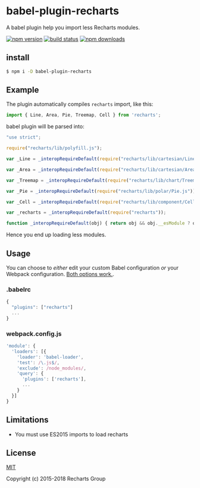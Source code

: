 # babel-plugin-recharts

A babel plugin help you import less Recharts modules.

[![npm version](https://badge.fury.io/js/babel-plugin-recharts.png)](https://badge.fury.io/js/babel-plugin-recharts)
[![build status](https://travis-ci.org/recharts/babel-plugin-recharts.svg)](https://travis-ci.org/recharts/babel-plugin-recharts)
[![npm downloads](https://img.shields.io/npm/dt/babel-plugin-recharts.svg?style=flat-square)](https://www.npmjs.com/package/babel-plugin-recharts)

## install

```sh
$ npm i -D babel-plugin-recharts
```

## Example

The plugin automatically compiles `recharts` import, like this:

```jsx
import { Line, Area, Pie, Treemap, Cell } from 'recharts';
```

babel plugin will be parsed into:

```js
"use strict";

require("recharts/lib/polyfill.js");

var _Line = _interopRequireDefault(require("recharts/lib/cartesian/Line.js"));

var _Area = _interopRequireDefault(require("recharts/lib/cartesian/Area.js"));

var _Treemap = _interopRequireDefault(require("recharts/lib/chart/Treemap.js"));

var _Pie = _interopRequireDefault(require("recharts/lib/polar/Pie.js"));

var _Cell = _interopRequireDefault(require("recharts/lib/component/Cell.js"));

var _recharts = _interopRequireDefault(require("recharts"));

function _interopRequireDefault(obj) { return obj && obj.__esModule ? obj : { default: obj }; }
```

Hence you end up loading less modules.

## Usage

You can choose to *either* edit your custom Babel configuration *or* your Webpack configuration. [Both options work.](https://github.com/recharts/babel-plugin-recharts/issues/7).

### .babelrc

```js
{
  "plugins": ["recharts"]
  ...
}
```

### webpack.config.js

```js
'module': {
  'loaders': [{
    'loader': 'babel-loader',
    'test': /\.js$/,
    'exclude': /node_modules/,
    'query': {
      'plugins': ['recharts'],
      ...
    }
  }]
}
```

## Limitations

* You must use ES2015 imports to load recharts

## License

[MIT](http://opensource.org/licenses/MIT)

Copyright (c) 2015-2018 Recharts Group
